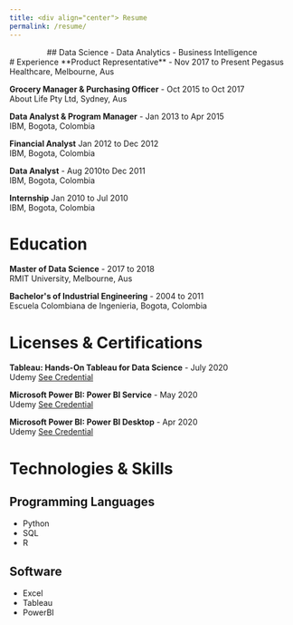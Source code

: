 ```yaml
---
title: <div align="center"> Resume
permalink: /resume/
---
```

<div align="center"> ## Data Science - Data Analytics - Business Intelligence


<div align="left"> # Experience
**Product Representative** - Nov 2017 to Present                                  
Pegasus Healthcare, Melbourne, Aus

**Grocery Manager & Purchasing Officer** - Oct 2015 to Oct 2017                       
About Life Pty Ltd, Sydney, Aus

**Data Analyst & Program Manager** - Jan 2013 to Apr 2015                           
IBM, Bogota, Colombia                                                                                 

**Financial Analyst** Jan 2012 to Dec 2012                           
IBM, Bogota, Colombia

**Data Analyst** - Aug 2010to Dec 2011                                                      
IBM, Bogota, Colombia

**Internship** Jan 2010 to Jul 2010                                                      
IBM, Bogota, Colombia

# Education
**Master of Data Science** - 2017 to 2018                                                      
RMIT University, Melbourne, Aus                                                 

**Bachelor's of Industrial Engineering** - 2004 to 2011                           
Escuela Colombiana de Ingenieria, Bogota, Colombia                                                      

# Licenses & Certifications
**Tableau: Hands-On Tableau for Data Science** - July 2020                           
Udemy [See Credential](https://www.udemy.com/certificate/UC-878a5780-0d5c-44ef-b6c4-a2229f943dee/)

**Microsoft Power BI: Power BI Service** - May 2020                           
Udemy [See Credential](https://www.udemy.com/certificate/UC-784dec9c-b7c4-420c-b0d9-a67311d95e56/)

**Microsoft Power BI: Power BI Desktop** - Apr 2020                           
Udemy [See Credential](https://www.udemy.com/certificate/UC-e070c154-2db6-4316-927b-085abaf34d31/)

# Technologies & Skills
## Programming Languages
- Python
- SQL
- R
## Software
- Excel
- Tableau
- PowerBI
